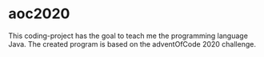 # aoc2020

This coding-project has the goal to teach me the programming language Java. The created program is based on the adventOfCode 2020 challenge. 
